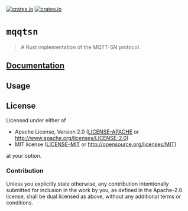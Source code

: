 [![crates.io](https://img.shields.io/crates/d/mqttsn.svg)](https://crates.io/crates/mqttsn)
[![crates.io](https://img.shields.io/crates/v/mqttsn.svg)](https://crates.io/crates/mqttsn)

# `mqqtsn`

> A Rust implementation of the MQTT-SN protocol.

## [Documentation](https://docs.rs/crate/mqttsn)

## Usage

## License

Licensed under either of

- Apache License, Version 2.0 ([LICENSE-APACHE](LICENSE-APACHE) or
  http://www.apache.org/licenses/LICENSE-2.0)
- MIT license ([LICENSE-MIT](LICENSE-MIT) or http://opensource.org/licenses/MIT)

at your option.

### Contribution

Unless you explicitly state otherwise, any contribution intentionally submitted for inclusion in the work by you, as 
defined in the Apache-2.0 license, shall be dual licensed as above, without any additional terms or conditions.